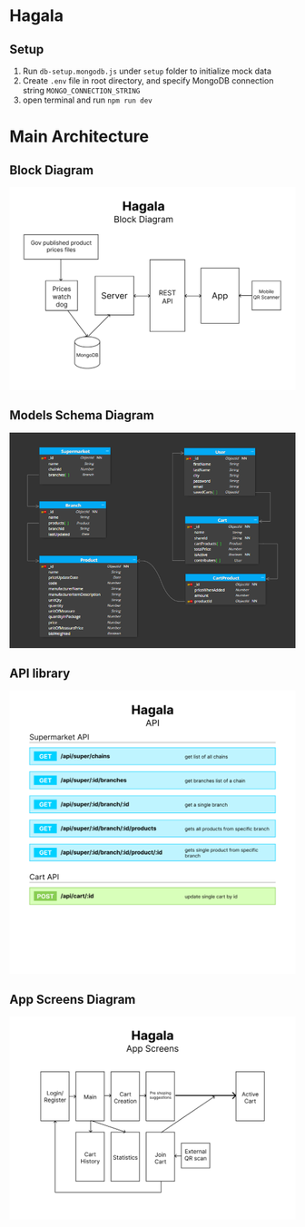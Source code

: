 # Hagala

## Setup
1. Run `db-setup.mongodb.js` under `setup` folder to initialize mock data
2. Create `.env` file in root directory, and specify MongoDB connection string `MONGO_CONNECTION_STRING`
3. open terminal and run `npm run dev`

# Main Architecture

## Block Diagram

![block diagram](concept/hagala-block-diagram.png)

## Models Schema Diagram

![models schema diagram](concept/models_schema.png)

## API library

![api library](concept/api.png)

## App Screens Diagram

![app screens diagram](concept/screens_diagram.png)
